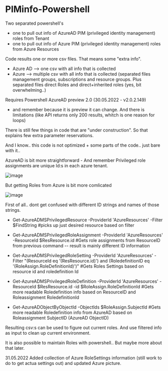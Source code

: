 # PIMinfo-Powershell

Two separated powershell's 
- one to pull out info of AzureAD PIM (privileged identity management) roles from Tenant
- one to pull out info of Azure PIM  (privileged identity management) roles from Azure Resources

Code results one or more csv files. That means some "extra info".
- Azure AD --> one csv with all info that is collected 
- Azure --> multiple csv with all info that is collected (separated files management groups, subscriptions and resource groups. Plus separated files direct Roles and direct+inherited roles (yes, bit overwhelming..)

Requires Powershell AzureAD preview 2.0 (30.05.2022 - v2.0.2.149)
- and remember because it is preview it can change. And there is limitations (like API returns only 200 results, whitch is one reason for loops)

There is still few things in code that are "under construction". So that explains few extra parameter reservations.

And I know.. this code is not optimized + some parts of the code.. just bare with it..


AzureAD is bit more straightforward - And remember Privileged role assignments are unique Id:s in each azure tenant.

![image](https://user-images.githubusercontent.com/57322488/170950501-e390e409-21ff-4118-a494-b4b179035011.png)


But getting Roles from Azure is bit more comlicated

![image](https://user-images.githubusercontent.com/57322488/171167935-fe7056ac-af86-4ea7-afa9-3dae9c666e1f.png)


First of all.. dont get confused with different ID strings and names of those strings.

- Get-AzureADMSPrivilegedResource -ProviderId 'AzureResources'  -Filter $FindString 
#picks up just desired resource  based on filter

- Get-AzureADMSPrivilegedRoleAssignment -ProviderId 'AzureResources' -ResourceId $ResResource.id 
#Gets role assignments from ResourceID from previous command -- result is mainly different ID information

- Get-AzureADMSPrivilegedRoleSetting -ProviderId 'AzureResources' -Filter "(ResourceId eq '$($ResResource.id)') and (RoledefinitionID eq '$($RoleAssign.RoleDefinitionId)')"
#Gets Roles Settings based on resource id and roledefinition Id

- Get-AzureADMSPrivilegedRoleDefinition -ProviderId 'AzureResources' -ResourceId $ResResource.id -id $RoleAssign.RoleDefinitionId
#Gets more readable Roledefinition info based on ResourceID and Roleassignment RoledefinitionId

- Get-AzureADObjectByObjectId -ObjectIds $RoleAssign.SubjectId
#Gets more readable Roledefinition info from AzureAD based on Roleassignment SubjectID (AzureAD ObjectID)

Resulting csv:s can be used to figure out current roles. And use filtered info as input to clean up current environment.

It is also possible to maintain Roles with powershell.. But maybe more about that later.

31.05.2022 Added collection of Azure RoleSettings information (still work to do to get actua settings out) and updated Azure picture.
